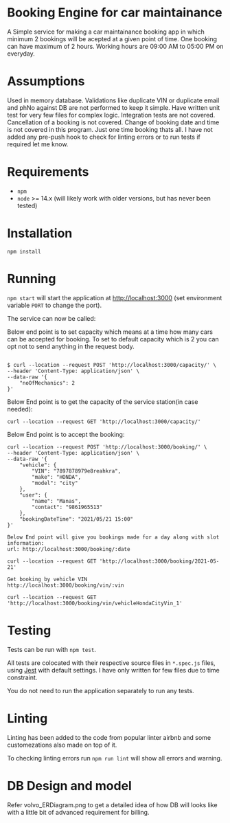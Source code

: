# Booking Engine for car maintainance
A Simple service for making a car maintainance booking app in which minimum 2 bookings will be acepted at a given point of time.
One booking can have maximum of 2 hours.
Working hours are 09:00 AM to 05:00 PM on everyday.

# Assumptions
Used in memory database.
Validations like duplicate VIN or duplicate email and phNo against DB are not performed to keep it simple.
Have written unit test for very few files for complex logic.
Integration tests are not covered.
Cancellation of a booking is not covered.
Change of booking date and time is not covered in this program. Just one time booking thats all.
I have not added any pre-push hook to check for linting errors or to run tests if required let me know.

# Requirements
* `npm`
* `node` >= 14.x (will likely work with older versions, but has never been
  tested)

# Installation

`npm install`

# Running

`npm start` will start the application at
[http://localhost:3000](http://localhost:3000) (set environment variable `PORT`
to change the port).

The service can now be called:

Below end point is to set capacity which means at a time how many cars can be accepted for booking.
To set to default capacity which is 2 you can opt not to send anything in the request body.

```

$ curl --location --request POST 'http://localhost:3000/capacity/' \
--header 'Content-Type: application/json' \
--data-raw '{
    "noOfMechanics": 2
}'
```
Below End point is to get the capacity of the service station(in case needed):

```
curl --location --request GET 'http://localhost:3000/capacity/'

```

Below End point is to accept the booking:

```
curl --location --request POST 'http://localhost:3000/booking/' \
--header 'Content-Type: application/json' \
--data-raw '{
    "vehicle": {
        "VIN": "7897878979e8reahkra",
        "make": "HONDA",
        "model": "city"
    },
    "user": {
        "name": "Manas",
        "contact": "9861965513"
    },
    "bookingDateTime": "2021/05/21 15:00"
}'

```

```
Below End point will give you bookings made for a day along with slot information:
url: http://localhost:3000/booking/:date

curl --location --request GET 'http://localhost:3000/booking/2021-05-21'

```
```
Get booking by vehicle VIN
http://localhost:3000/booking/vin/:vin

curl --location --request GET 'http://localhost:3000/booking/vin/vehicleHondaCityVin_1'
```
# Testing

Tests can be run with `npm test`.

All tests are colocated with their respective source files in `*.spec.js` files,
using [Jest](https://facebook.github.io/jest/) with default settings.
I have only written for few files due to time constraint.

You do not need to run the application separately to run any tests.


# Linting

Linting has been added to the code from popular linter airbnb and some customezations also made on top of it.

To checking linting errors run `npm run lint` will show all errors and warning.
# DB Design and model
Refer volvo_ERDiagram.png to get a detailed idea of how DB will looks like with a little bit of advanced requirement for billing.

